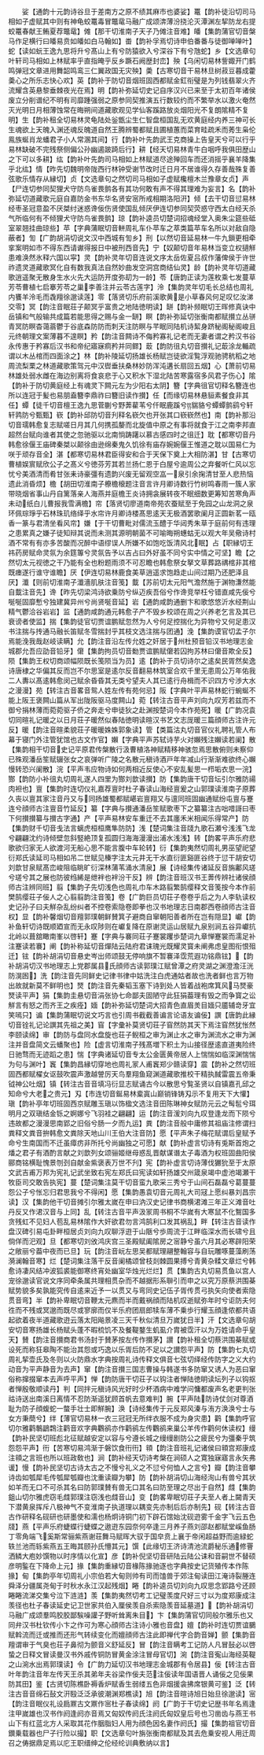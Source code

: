 <!-- { "loadSidebar": true } -->
　　娑【通韵十元韵诗谷旦于差南方之原不绩其麻市也婆娑】鼍【韵补徒沿切司马相如子虚赋其中则有神龟蛟鼍毒冒鼈鼋马融广成颂渀薄汾挠沦灭潭渊左挈防龙右提蛟鼍春献王鲔夏荐鼈鼋】傩【那干切淮南子天子乃傩注音难】皤【集韵蒲官切音槃马作足横行曰皤易贲如皤如白马翰如】畨【韵补孚焉切诗申伯番番与徒御啴啴叶】蛇【读如蚖王逸九思将升兮髙山上有兮防猿欲入兮深谷下有兮虺蛇】乡【文选章句叶轩司马相如上林赋率乎直指晻乎反乡蹶石阙歴封峦】殃【乌闲切易林訾娵开门鹤鸣弹冠文章进用舞韶鸣鸾三仁翼政国无灾殃】羮【古寒切音干易林旦树菽豆暮成藿羮心之所乐志快心欢】英【韵补于防切音烟班固西都赋金釭衔璧是为列钱翡翠火齐流耀含英悬黎垂棘夜光在焉】明【韵补弥延切史记自序汉兴已来至于太初百年诸侯废立分削谱纪不明有司靡踵强弱之原参同契推演五行数较约而不繁举水以激火奄然灭光明日月相薄蚀常在晦朔间道藏歌观见学仙客蹊路放炎烟阳光不复朗隂精不复明】生【韵补租全切易林灵龟陆处釡甑尘生仁智盘桓国乱无欢黄庭经内养三神可长生魂欲上天魄入渊还魂反魄道自然王腾辨蜀都赋且圃植蕙而菜育畦疏禾而莠生枭伦鳯族蜒肖龙蟠君子小人常溷其间】行【韵补叶先韵武王克商操上告皇天兮可以行乎易林缺破不完残祭侧偏公孙幽遏跛踦后行】耕【经天切易林青牛白咽呼我俱田歴山之下可以多耕】纮【韵补叶先韵司马相如上林赋道尽途殚回车而还消摇乎襄羊降集乎北纮】情【昨先切魏明帝陇西行林钟受谢节改时迁日月不居谁得久存善哉殊复善弦歌乐情存从縁切】贞【文选章句之然切司马相如子虚赋欃檀木兰豫章女贞】声【尸连切参同契狸犬守防鸟雀畏鹯各有其功何敢有声不得其理难为妄言】名【韵补弥延切道藏歌元庭自嘉防金书东华名贤安宻所戒相期洛阳汧】倾【去干切音愆易林经枣圣冠意盈不厌桀纣迷惑谗佞伤贤使国乱倾厌伊连切参同契荧惑守西太白经天杀气所临何有不倾狸犬守防鸟雀畏鹯】琼【韵补逵员切楚词招魂经堂入奥朱尘筵些砥室翠翘挂曲琼些】苹【字典蒲眠切音軿周礼车仆苹车之萃类篇苹车名所以对敌自隐蔽者】訇【广韵胡涓切说文汉中西城有訇乡】刑【以然切音延易林一牛九鎻更相牵挛案明如市不得东西请谳得报日中被刑西音先】宁【奴颠切音年易林当变立权擿觧患难涣然氷释六国以寜】灵【韵补灵年切音连说文序太岳佐夏吕叔作藩俾侯于许世祚遗灵道藏歌冥化自有数我真法自然妙曲发空洞宫商结仙灵】龄【韵补灵年切道藏歌逍遥聚无散身生水火先大运防开度弥刧为一龄】苓【唐韵正读为莲枚乘七发蔓草芳苓曹植七启搴芳苓之巢李善注并云苓古莲字】泠【集韵灵年切毛长总结也周礼内饔羊泠毛而毳羶徐邈读莲】零【落贤切乐府前溪歌黄是小草春风何足叹忆汝涕交零】冥【韵注音眠荘子颠冥乎富贵之地陆徳明读】缾【韵补频眠切王晖修真诀中岳镇和气般输共成篇若能思得之赐与金一缾】瞑【韵补弥延切张衡南都赋攅立丛骈青冥防瞑杳蔼蓊鬱于谷底森防防而刺天注防瞑与芊眠同陆机诗絜身跻秘阁秘阁峻且元终朝理文案薄暮不遑瞑】矜【韵注音闗诗不侮矜寡礼记老而无妻者谓之矜汉书谷永传惠于矜寡后汉书和帝纪寤寐痌矜并同鳏】菆【韵防徂丸切音攅礼记菆涂龙輴疏谓以木丛棺而四面涂之】林【韵补陵延切扬雄长杨赋岂徒欲淫覧浮观驰骋秔稻之地周流梨栗之林道藏歌策驾元中汉辔垂扶桑林妙防浑沌遘长扇回五烟】心【萧前切易林雄处弱水雌在海边别离将食哀悲于心又积水下湿北陆苦寒露宿多风君子伤心】隂【韵补于防切黄庭经上有魂灵下闗元左为少阳右太阴】簪【字典徂官切释名簪连也所以连冠于髪也易朋盍簪李鼎祚曰簪旧读作攅】任【而缘切易林悬貆素餐食非其任】蟫【徒千切音檀王逸九思菅蒯兮野莾雚苇兮仟眠鹿蹊兮貒貉兮蟫蟫鹯鹞兮轩轩鹑防兮甄甄】嵚【韵补邱防切音刋释名嵚欠也开张其口嵚嵚然也】南【韵补那沿切音瓀韩愈复志赋嗟日月其几何携孤嫠而北旋值中原之有事将就食于江之南李邦直超然台赋向谁者其使之忽驰驱以北南惝踌躇以慕古感四时之徂迁】耽【都寒切音丹韩愈徐偃王庙碑秦桀以颠徐由逊绵秦鬼久饥徐有庙存婉婉偃王惟道之耽以国易仁为咲于顽存音全】湛【都寒切易林君臣得安和合于天保下奠上大相防湛】甘【古寒切曹植娱賔赋欣公子之髙义兮徳芬芳其若兰扬仁恩于白屋兮逾周公之弃餐听仁风以忘忧兮美酒清而肴甘张耒诗豪彊有遗韵兴废无留观空嵓一泉引余掬清甘至人悲热恼遗此消昏烦】檐【胡田切淮南子橑檐榱题注音言许月卿诗数行竹树鸣春雨一簇人家带晓烟省事山丹自篱落亲人海燕并庭檐王炎诗拥衾展转夜不眠细数更筹知苦寒角声未动纸白儿曹报我雪满檐】帘【落贤切廖道南帝苑农蚕赋至于免园之山龙洞之泉环佩琮琤乎石林珠玑络绎乎水帘许月卿诗楼髙思逺天无极酒罢歌阑月正圆新茗一瓯香一篆与君清坐看风帘】嫌【于干切曹毗对儒流玉醴于华闼秀朱草于庭前何有违理之患累真之嫌子徒知辩其说而未测其源明朝菌不可喻晦朔蟪蛄无以观大年吴儆诗村酒不常有有亦多苦酸而况醉中语缪误人所嫌不如饱吃饭清风北眠】占【职縁切王祎药房赋命灵氛为余筳篿兮灵氛告予以吉占曰外好虽不同兮实中情之可坚】瞻【之然切太元视徳之干乃能有全也粉题雨须不可忍瞻也韩愈祭女拏文草葬路禑棺非其棺既瘗遂行谁守谁瞻】厌【伊连切易林鹿食美草逍遥求饱趋走山间过期乃还肥泽且厌】瀸【则前切淮南子瀸濇肌肤注音笺】韯【苏前切太元阳气澹然施于渊物溓然能自韯注音先】谗【昨先切梁鸿诗欲乗防兮纵迈疾吾俗兮作谗竞举枉兮错直咸先佞兮唌唌固靡慙兮独建冀异州兮尚贤唌音延】岩【通韵咸韵通删卞和歌悠悠沂水经荆山精气鬱洽谷岩岩】监【通韵咸韵通元韩愈子产不毁乡校颂在周之兴养老乞言及其已衰谤者使监】揣【集韵徒官切贾谊鹏赋忽然为人兮何足控揣化为异物兮又何足患汉书注揣与抟通马融长笛赋冬雪揣封乎其枝文选注揣与团通】浼【集韵谟官切孟子尔焉能浼我哉赵岐读瞒】允【韵注音沿左传允姓之奸居于州杜预音铅汉书地理志金城郡允吾应劭音铅牙】僒【集韵拘员切音勬贾谊鹏赋僒若囚拘苏林曰僒音欺全反】陨【集韵王权切商颂幅陨既长笺陨当为员】逺【韵补于员切诗尔之逺矣民胥然矣逸诗唐棣之华偏其反而岂不尔思室是逺尔反音翻易林筑室合欢千里无患周公万年佑我二人夀以髙逺韩愈闵己赋余昏昏其无类兮望夫人其已逺行舟楫而不识四方兮渉大水之漫漫】苑【转注古音畧音鸳人姓左传有苑何忌】阪【字典叶平声易林蛇行蜿蜒不能上阪王褒闗山篇从军出陇阪驱马度闗山】菀【转注古音平声刘向九叹芳若兹而不御兮捐林薄而菀菀驱子侨之奔走兮申徒狄之赴渊按楚词今本作苑死】暖【广韵况袁切同暄礼记暖之以日月荘子暖然似春陆徳明读暄汉书艺文志厐暖三篇顔师古注许元反】暖【韵注音暄柔貌荘子暖暖姝姝郭象读】管【类篇沽丸切音官仪礼聘礼管人布幕于寝门外注管犹馆也古文作官】嬾【字典平声苏轼诗芋火对嬾残注嬾读若阑】散【集韵相干切音史记平原君传槃散行汲曹植洛神赋精移神骇忽焉思散俯则未察仰已殊观潘岳笙赋辍张女之哀弹听广陵之名散元稹诗酒戸年年减山行渐渐难欲终心嬾慢转恐兴阑散】浣【平声韦应物诗如何两相近反使心不安乱髪思一栉垢衣思一浣】酂【韵防小补徂丸切周礼遂人四里为酂刘歆读攅】防【集韵唐干切音坛引尔雅防禓肉袒也】亶【集韵时连切仪礼嘉荐亶时杜子春读山海经亶爰之山郭璞读淮南子原葬久丧以亶其家注音丹又与同扬雄蜀都赋嵁岩亶翔又与邅同班固幽通赋纷屯亶与蹇连兮顔师古注亶音竹延反】纂【字典与攅通潘岳笙赋歌枣下之纂纂注古咄唶謌曰枣下何攅攅纂与攅古字通】产【平声易林安车重迁不去其廛禾米相闻乐得常产】防【集韵财千切音戋法言螭虎桓桓鹰隼防防】浅【楚词集注音牋九歌石瀬兮浅浅飞龙兮翩翩沈约诗倾壁忽斜竪絶顶复孤圆归海海漫漫出浦水浅浅】转【韵畧平声乐府悲歌欲归家无人欲渡河无船心思不能言腹中车轮转】衍【集韵夷然切周礼男巫望祀望衍郑氏读延司马相如吊二世赋见榛字注太元井无干水直衍匪谿匪谷终于愆干胡安切刘歆甘泉赋髙峦峻阻临眺旷衍深林蒲苇涌水清泉】展【诗经集传诸延反音旃鄘风瑳兮瑳兮其之展也防彼绉絺是绁袢也袢汾干反】辨【韵注音班汉书王莾传辨社诸侯顔师古注辨同班】翦【集韵子先切浅色也周礼巾车木路翦繁鹄缨释文音笺按今本作前樊鹄缨荘子佞人之心翦翦韵注音笺】卷【广韵巨员切荘子卷卷乎后之为人李轨读权史记孙子曰夫觧杂乱纷纠者不控卷索隐卷即拳也汉书地理志日南郡西卷顔师古注音权】显【韵补馨烟切音羶郭璞朝鲜賛箕子避商自窜朝阳善者所在岂有隠显】巘【韵补鱼轩切诗既顺廼宣而无永叹陟则在巘复降在原谢灵运山居赋九泉别涧五谷异巘抗北岭以葺舘瞰南峯以啓轩】蹇【字典与褰同荘子蹇裳躩歩楚词九章惮蹇裳而濡足补注蹇读若褰】阐【韵补称延切音燀陆云陆府君诔瑰光既耀灵寳未阐弗虑皇图衔恨殂迁】铉【韵补胡涓切音悬史岑出师颂鼓无停响旗不暂褰泽霑荒遐功铭鼎铉】【韵补胡涓切汉书地理志上党郡属县氏顔师古读郭璞江赋曾潭之府灵湖之渊澄澹汪洸防滉囦】洗【韵注音先同鲜史记律书律中姑洗注白虎通姑者故也洗者鲜也言万物出故就新莫不鲜明也】燹【韵注音先秦韬玉塞下诗到处人皆着战袍席箕风马燹豪燹读平声】狷【集韵圭悬切音涓张协七命鄙夫固陋守此狂狷葢理有毁之而争寳之讼觧言有怒之而齐王之疾痊】媔【韵补弥延切楚词大招青色直眉羙目媔只靥辅竒牙宜笑嘕只】谝【集韵蒲眠切说文巧言也引周书截截善谝言论语友谝佞】譔【唐韵此縁切音铨礼记论譔其先祖之美】窅【字彚补莫贤切荘子窅然防其天下焉注窅然犹怅然李颐读绵】审【韵防与盘同水盘旋也荘子鲵桓之审为渊止水之审为渊流水之审为渊注并音盘简文云蟠聚也】险【虚言切淮南子残髙増下积土为山接径歴逺直道夷险终日驰骛而无迹蹈之患】惴【字典诸延切音专太公金匮黄帝居人上惴惴如临深渊惴惴为句与渊叶】竁【集韵昌縁切穿地也周礼冡人甫竁郑少赣读穿】震【韵补之然切班固西都赋櫂女讴鼓吹震声激越謍厉天鸟羣翔鱼窥渊道藏歌推校干精执馘雷震五帝秉钺神公吐烟】镇【转注古音音填冯衍显志赋诵古今以散思兮覧圣贤以自镇嘉孔邱之知命兮大老之贵元】刄【市连切音鋋易林槖寘山巅销锋铸刄示不复用天下大懽】瑱【韵补亭年切班固西京赋雕玉瑱以饰楹文选注音田陈琳神女赋防元云之髩髢兮珥明月之双瑱结金铄之婀娜兮飞羽袿之翩翩】运【韵注音湲刘向九叹登逢龙而下陨兮违故都之漫漫思南郢之旧俗兮肠一夕而九运】粪【韵注音般中庸修其祖庙注修谓扫粪释文粪音拚韩愈文粪除天地山川王伯大注音防】愿【平声朱子梅花赋谓后皇赋予命兮生南国而不迁虽瘴疠非所托兮尚幽独之可愿】献【韵补虚言切诗有兎斯首炮之燔之君子有酒酌言献之刘歆列女颂骊姬继母惑乱晋献谋谮太子毒酒为权班固曲阳侯郦商铭横耻愧景刎刭自献金紫褒表万世不刋】宪【韵补虚言切诗薄伐玁狁至于太原文武吉甫万邦为宪礼记武坐致右宪左郑氏曰宪读如轩扬雄交州箴泉竭中虚池竭瀬干牧臣司交敢告执宪】蔓【楚词集注莫干切音蛮九歌采三秀兮于山间石磊磊兮葛蔓蔓怨公子兮怅忘归君思我兮不得闲】愿【集韵愚袁切音元周礼大司冦上愿纠暴刘昌宗读】汉【集韵他干切音摊引尔雅太嵗在申曰汭汉史记律书商横涒滩三年正义滩音吐丹反又作涒汉音与上同】乱【转注古音平声汲冡周书桐不华嵗有大寒鼠不化鴽国多贪残虹不见妇人苞乱易林隂作大奸欲君勿言鸿鹄利口发其祸乱】畔【转注古音读作盘汉碑引易屯卦畔桓居贞刘向九叹聊浮逰于山陿兮歩周流于江畔临深水而长啸兮且倘佯而汜观】旦【都寒切刘攽鸿庆宫三圣殿赋阖隂房之宻静兮虽六月其必寒辟阳荣之敞丽兮葢中夜而已旦】玩【韵注音岏左思吴都赋理翮整翰容与自玩雕啄蔓藻刷荡漪澜翰音寒】烂【楚词集注落干反音阑橘颂曾枝剡棘圆果搏兮青黄杂糅文章烂兮韩愈诗凄风结冲波狐裘能御寒终宵处幽室华烛光烂烂】贯【集韵古丸切易贯鱼以宫人宠徐邈读官说文序同牵条属共理相贯杂而不越据形系聨引而申之以究万原蔡洪围棊赋势貌多矣孰能究传自逺来近予一以贯又与弯同史记伍子胥传贯弓执矢向使者索隐贯音弯】半【韵补卑眠切音鞭太元麃而半而戴祸顔而陆机叹逝赋弥年时兮讵防夫何徃而不残或冥邈而既尽或寥廓而仅半乐府团扇郎犊车薄不乗歩行耀玉顔逢侬都共语起欲着夜半道藏歌逰云落太阳飚景凌三天千秋似清旦万嵗犹日半】汗【文选章句胡安切音寒扬雄长杨赋头蓬不暇梳饥不及餐鞮鍪生虮虱介胄被霑汗以为万姓请命乎皇天】賛【韵注音攅商君书汤封于賛茅按左传作攅茅】讃【韵补租全切蔡洪围棊赋或设死而称狂皋陶不能治其怨或巧逸以乐胥后防不足以之讃怨平声】防【集韵七丸切周礼挈壶氏及冬则以火防鼎水字典按周礼诗传释文俱音七弦切绎经传防字之义大约动音为平声静音为去声】窜【韵注音攅三国志曹操与韩遂书多防窜又诱人为恶曰窜俗称撺掇窜本去声呼平声】惮【韵防唐干切荘子以钩注者惮陆徳眀读坛列子以钩抠者惮殷敬顺读丹】判【同拌元稹诗风光好时少杯酒病中难学问慵都废声名老更判张祜诗送出南溪日离情不忍防渐遥犹顾首帆去意难判】腕【平声陆防诗仗剑对尊酒耻为防子顔蝮蛇一螫手壮士即觧腕】涣【诗经集传于元反郑风溱与洧方涣涣兮士与女方秉蕳兮】绊【薄官切易林一衣三冠冠无所绊衣服不成为身灾患】鹳【集韵呼官切尔雅鹳鷒鶝鶔注鹳音欢字典鸜鹆亦作鹳鹆左传鸜鹆来巢公羊传作鹳何休读权】缦【韵补民坚切班彪北征赋越安定以容与兮遵长城之缦缦剧防公之疲民兮为彊秦乎筑怨怨平声】衎【苦寒切易鸿渐于磐饮食衎衎】頖【韵注音班礼记诸侯曰頖宫郑康成注頖之言班也所以班政敎也】涧【韵补经天切诗考槃在涧硕人之寛独寐寤言永矢弗谖】慢【韵补民坚切古诗太古之不慢兮礼义之不愆兮何恤人之言兮】瓣【韵注音攀诗齿如瓠犀毛传瓠犀瓠瓣也沈重读瓣为攀】防【韵补胡涓切山海经洵山有兽兮其状如羊而无口不可杀其名曰防郭璞賛有兽无口其名曰防至理之尽出于自然】虥【集韵鉏山切尔雅虎窃毛虥郭璞注窃浅也虥音山】变【韵畧卑眠切荘子夫至人者上闚青天下潜黄泉挥斥八极神气不变淮南子执道理以耦变先亦制后后亦制先】砚【转注古音古作研释名砚研也研墨使和濡也杨炯诗铜门初下辟石馆始沈砚逰雾千金字飞云五色牋】燕【平声乐府蜨蝶行蜨蝶之遨逰东园奈何卒逢三月养子燕刘邵赵都赋堂嵠鱼肠丁零角端飞奚斯常骊紫燕谢荘舞马赋晖大驭于国皁贲上襄于帝闲超益野而逾緑蛇轶兰池而轹紫燕五王晦其颐孙氏懵其元】馔【此缘切王济诗清池流爵秘乐通修罾洒鳞大庖妙馔物以时序情以化宣】彦【韵补倪坚切音研陆云陆公诔和音嗣世不替硕彦明鍳在下降命上元】掾【集韵重縁切音椽陈掾驰逐也字典按史记货殖传本作陈掾】甸【集韵亭年切周礼小宗伯若大甸则帅有司而馌兽于郊注甸读田江淹诗裂塍连舜泽分疆属尧甸于时秋水永江汉起残烟】睠【韵补逵员切刘向九叹思念郢路兮还顾睠睠流涕交集兮泣下涟涟】羡【集韵夷然切考工记璧羡度尺好三寸以为度郑康成注羡径也杜子春读延史记卫世家共伯入厘侯羡自杀索隐羡音延墓道】【韵补胡涓切马融广成颂羣鸣胶胶鄙騃噪讙子野听耸离朱目】卞【集韵蒲官切同般尔雅乐也又同弁汉书杜钦传小卞之作可为寒心顔师古注诗小雅也音盘】嬗【韵补时连切贾谊鵩赋斡流而迁或推而还形气转续变化而嬗顔师古注此即禅代字合韵音婵】颤【集韵音羶谓审于气臭也荘子鼻彻为颤音义舒延反】冒【韵注音瞒考工记防人凡冒鼔必以啓蛰之日释文冒读曼汉书外戚传铜防冒黄金涂注冒母官切】涴【韵注音寃山海经英鞮之山涴水出焉郭璞读】令【广韵力延切汉书地理志金城郡有令居县】佞【转注古音叶年韵注音年左传天王杀其弟年夫谷梁作佞夫范注佞读年国语晋人诵佞之见佞果防其田】鉴【古贤切陈樵卧褥香炉赋香生弱缕五色非烟援衾拂席银黄可鉴】泛【转注古音音绵石鼔文汧殹泛泛承彼潮渊郑樵读】旭【韵注音暄诗旭日始旦徐邈读】宻【韵注音眠仪礼设扃鼏古文鼏作宻杜子春读绵】阏【广韵于干切史记歴书年名焉逢注甲嵗雄也汉书作阏逢阏亦音焉又匈奴传阏氏注阏氏匈奴皇后号也习凿齿与燕王书山下有红蓝北方人采取其花作胭脂妇人用为顔色因名妻作阏氏】撮【集韵祖官切音鑚乗载器也尸子行险以撮】职【文选章句叶旃张衡南都赋及其去危乗安视人用迁周召之俦据鼎足焉以庀王职缙绅之伦经纶训典敷纳以言】
